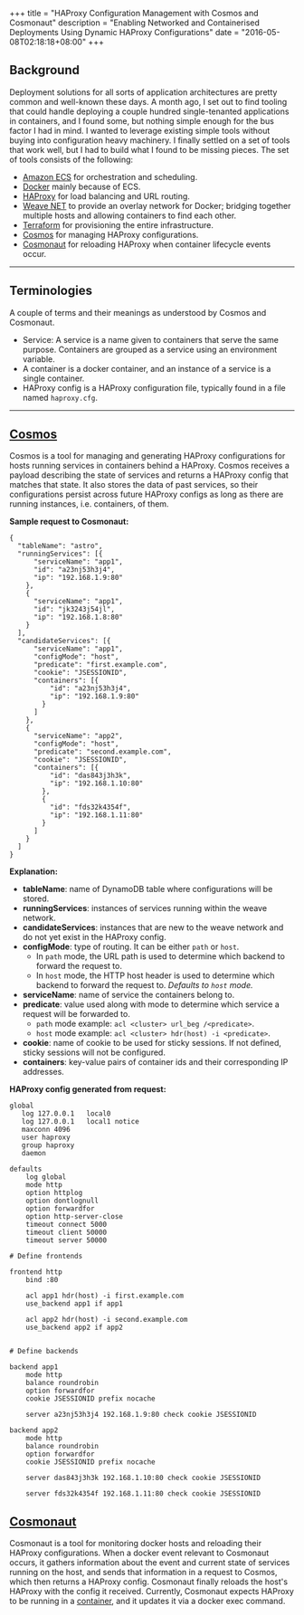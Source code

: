 +++
title = "HAProxy Configuration Management with Cosmos and Cosmonaut"
description = "Enabling Networked and Containerised Deployments Using Dynamic HAProxy Configurations"
date = "2016-05-08T02:18:18+08:00"
+++

## Background
Deployment solutions for all sorts of application architectures are pretty common and well-known these days. A month ago, I set out to find tooling that could handle deploying a couple hundred single-tenanted applications in containers, and I found some, but nothing simple enough for the bus factor I had in mind. I wanted to leverage existing simple tools without buying into configuration heavy machinery. I finally settled on a set of tools that work well, but I had to build what I found to be missing pieces. The set of tools consists of the following:

* [Amazon ECS](https://aws.amazon.com/documentation/ecs/) for orchestration and scheduling.
* [Docker](https://www.docker.com/what-docker) mainly because of ECS.
* [HAProxy](http://www.haproxy.org/) for load balancing and URL routing.
* [Weave NET](https://www.weave.works/products/weave-net/) to provide an overlay network for Docker; bridging together multiple hosts and allowing containers to find each other.
* [Terraform](https://www.terraform.io/) for provisioning the entire infrastructure.
* [Cosmos](https://github.com/shuaibiyy/cosmos) for managing HAProxy configurations.
* [Cosmonaut](https://github.com/shuaibiyy/cosmonaut) for reloading HAProxy when container lifecycle events occur.

****************************************

## Terminologies
A couple of terms and their meanings as understood by Cosmos and Cosmonaut.

* Service: A service is a name given to containers that serve the same purpose. Containers are grouped as a service using an environment variable.
* A container is a docker container, and an instance of a service is a single container.
* HAProxy config is a HAProxy configuration file, typically found in a file named `haproxy.cfg`.

****************************************

## [Cosmos](https://github.com/shuaibiyy/cosmos)
Cosmos is a tool for managing and generating HAProxy configurations for hosts running services in containers behind a HAProxy. Cosmos receives a payload describing the state of services and returns a HAProxy config that matches that state. It also stores the data of past services, so their configurations persist across future HAProxy configs as long as there are running instances, i.e. containers, of them.

**Sample request to Cosmonaut:**

	{
	  "tableName": "astro",
	  "runningServices": [{
	      "serviceName": "app1",
	      "id": "a23nj53h3j4",
	      "ip": "192.168.1.9:80"
	    },
	    {
	      "serviceName": "app1",
	      "id": "jk3243j54jl",
	      "ip": "192.168.1.8:80"
	    }
	  ],
	  "candidateServices": [{
	      "serviceName": "app1",
	      "configMode": "host",
	      "predicate": "first.example.com",
	      "cookie": "JSESSIONID",
	      "containers": [{
	          "id": "a23nj53h3j4",
	          "ip": "192.168.1.9:80"
	        }
	      ]
	    },
	    {
	      "serviceName": "app2",
	      "configMode": "host",
	      "predicate": "second.example.com",
	      "cookie": "JSESSIONID",
	      "containers": [{
	          "id": "das843j3h3k",
	          "ip": "192.168.1.10:80"
	        },
	        {
	          "id": "fds32k4354f",
	          "ip": "192.168.1.11:80"
	        }
	      ]
	    }
	  ]
	}

**Explanation:**
* **tableName**: name of DynamoDB table where configurations will be stored.
* **runningServices**: instances of services running within the weave network.
* **candidateServices**:  instances that are new to the weave network and do not yet exist in the HAProxy config.
* **configMode**: type of routing. It can be either `path` or `host`.
	* In `path` mode, the URL path is used to determine which backend to forward the request to.
	* In `host` mode, the HTTP host header is used to determine which backend to forward the request to.
	*Defaults to `host` mode.*
* **serviceName**: name of service the containers belong to.
* **predicate**: value used along with mode to determine which service a request will be forwarded to.
	* `path` mode example: `acl <cluster> url_beg /<predicate>`.
	* `host` mode example: `acl <cluster> hdr(host) -i <predicate>`.
* **cookie**: name of cookie to be used for sticky sessions. If not defined, sticky sessions will not be configured.
* **containers**: key-value pairs of container ids and their corresponding IP addresses.

**HAProxy config generated from request:**

	global
	   log 127.0.0.1   local0
	   log 127.0.0.1   local1 notice
	   maxconn 4096
	   user haproxy
	   group haproxy
	   daemon
	
	defaults
	    log global
	    mode http
	    option httplog
	    option dontlognull
	    option forwardfor
	    option http-server-close
	    timeout connect 5000
	    timeout client 50000
	    timeout server 50000
	
	# Define frontends
	
	frontend http
	    bind :80
	    
	    acl app1 hdr(host) -i first.example.com
	    use_backend app1 if app1
	    
	    acl app2 hdr(host) -i second.example.com
	    use_backend app2 if app2
	    
	
	# Define backends
	
	backend app1
	    mode http
	    balance roundrobin
	    option forwardfor
	    cookie JSESSIONID prefix nocache
	    
	    server a23nj53h3j4 192.168.1.9:80 check cookie JSESSIONID
	    
	backend app2
	    mode http
	    balance roundrobin
	    option forwardfor
	    cookie JSESSIONID prefix nocache
	    
	    server das843j3h3k 192.168.1.10:80 check cookie JSESSIONID
	    
	    server fds32k4354f 192.168.1.11:80 check cookie JSESSIONID


## [Cosmonaut](https://github.com/shuaibiyy/cosmonaut)
Cosmonaut is a tool for monitoring docker hosts and reloading their HAProxy configurations. When a docker event relevant to Cosmonaut occurs, it gathers information about the event and current state of services running on the host, and sends that information in a request to Cosmos, which then returns a HAProxy config. Cosmonaut finally reloads the host's HAProxy with the config it received. Currently, Cosmonaut expects HAProxy to be running in a [container](https://github.com/rstiller/dockerfiles/tree/master/haproxy), and it updates it via a docker exec command.

